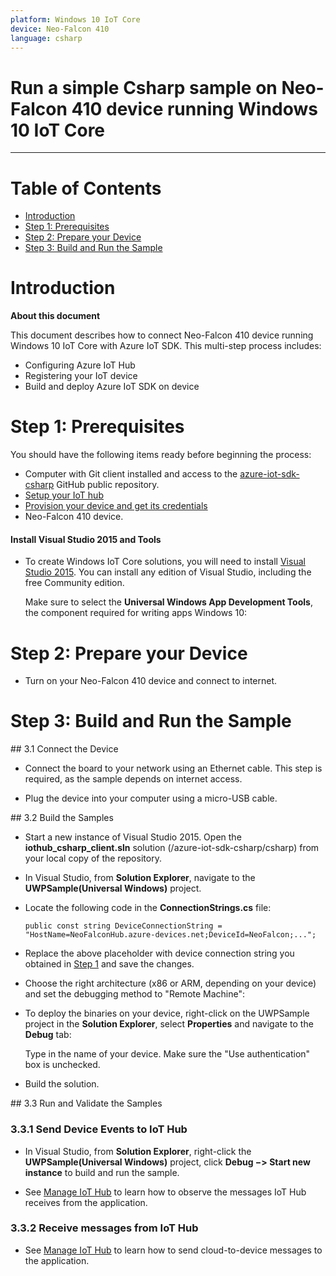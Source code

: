 ---platform: Windows 10 IoT Coredevice: Neo-Falcon 410language: csharp---Run a simple Csharp sample on Neo-Falcon 410 device running Windows 10 IoT Core===---# Table of Contents-   [Introduction](#Introduction)-   [Step 1: Prerequisites](#Prerequisites)-   [Step 2: Prepare your Device](#PrepareDevice)-   [Step 3: Build and Run the Sample](#Build)<a name="Introduction"></a># Introduction**About this document**This document describes how to connect Neo-Falcon 410 device running Windows 10 IoT Core with Azure IoT SDK. This multi-step process includes:-   Configuring Azure IoT Hub-   Registering your IoT device-   Build and deploy Azure IoT SDK on device<a name="Prerequisites"></a># Step 1: PrerequisitesYou should have the following items ready before beginning the process:-   Computer with Git client installed and access to the    [azure-iot-sdk-csharp](https://github.com/Azure/azure-iot-sdk-csharp) GitHub public repository.-   [Setup your IoT hub][lnk-setup-iot-hub]-   [Provision your device and get its credentials][lnk-manage-iot-hub]-   Neo-Falcon 410 device.#### Install Visual Studio 2015 and Tools-   To create Windows IoT Core solutions, you will need to install [Visual Studio 2015](https://www.visualstudio.com/en-us/products/vs-2015-product-editions.aspx). You can install any edition of Visual Studio, including the free Community edition.    Make sure to select the **Universal Windows App Development Tools**, the component required for writing apps Windows 10:<a name="PrepareDevice"></a># Step 2: Prepare your Device-   Turn on your Neo-Falcon 410 device and connect to internet.<a name="Build"></a># Step 3: Build and Run the Sample<a name="Step_3_1:_Connect"/>## 3.1 Connect the Device-   Connect the board to your network using an Ethernet cable. This step is required, as the sample depends on internet access.-   Plug the device into your computer using a micro-USB cable.<a name="Step_3_2:_Build"/>## 3.2  Build the Samples-   Start a new instance of Visual Studio 2015. Open the **iothub_csharp_client.sln** solution (/azure-iot-sdk-csharp/csharp) from your local copy of the repository.-   In Visual Studio, from **Solution Explorer**, navigate to the **UWPSample(Universal Windows)** project.-   Locate the following code in the **ConnectionStrings.cs** file:        public const string DeviceConnectionString = "HostName=NeoFalconHub.azure-devices.net;DeviceId=NeoFalcon;...";-   Replace the above placeholder with device connection string you obtained in [Step 1](#Step-1:-Prerequisites) and save the changes.-   Choose the right architecture (x86 or ARM, depending on your device) and set the debugging method to "Remote Machine":    -   To deploy the binaries on your device, right-click on the UWPSample project in the **Solution Explorer**, select **Properties** and navigate to the **Debug** tab:    Type in the name of your device. Make sure the "Use authentication" box is unchecked.-   Build the solution.<a name="Step_3_3:_Run"/>## 3.3 Run and Validate the Samples### 3.3.1 Send Device Events to IoT Hub-   In Visual Studio, from **Solution Explorer**, right-click the **UWPSample(Universal Windows)** project, click **Debug &minus;&gt; Start new instance** to build and run the sample. -   See [Manage IoT Hub][lnk-manage-iot-hub] to learn how to observe the messages IoT Hub receives from the application.### 3.3.2 Receive messages from IoT Hub-   See [Manage IoT Hub][lnk-manage-iot-hub] to learn how to send cloud-to-device messages to the application.[lnk-setup-iot-hub]: ../setup_iothub.md[lnk-manage-iot-hub]: ../manage_iot_hub.md
